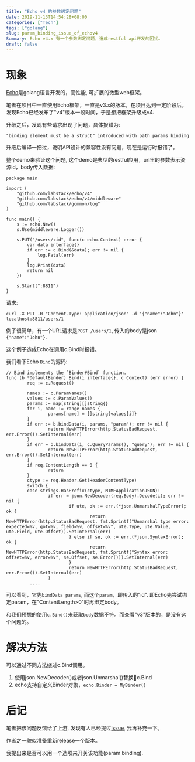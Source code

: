 ```yaml
---
title: "Echo v4 的参数绑定问题"
date: 2019-11-13T14:54:28+08:00
categories: ["Tech"]
tags: ["golang"]
slug: param_binding_issue_of_echov4
Summary: Echo v4.x 有一个参数绑定问题，造成restful api开发的困扰。
draft: false
---
```


# 现象
[Echo](https://echo.labstack.com/)是golang语言开发的，高性能, 可扩展的微型web框架。

笔者在项目中一直使用Echo框架，一直是v3.x的版本，在项目达到一定阶段后，发现Echo已经发布了"v4"版本一段时间，于是想把框架升级成v4.

升级之后，发现有些请求出现了问题，具体报错为:
```shell
"binding element must be a struct" introduced with path params binding
```

升级后编译一把过，说明API设计的兼容性没有问题，现在是运行时报错了。

整个demo来验证这个问题, 这个demo是典型的restful应用，url里的参数表示资源id，body传入数据:
``` golang
package main

import (
    "github.com/labstack/echo/v4"
    "github.com/labstack/echo/v4/middleware"
    "github.com/labstack/gommon/log"
)

func main() {
    s := echo.New()
    s.Use(middleware.Logger())

    s.PUT("/users/:id", func(c echo.Context) error {
        var data interface{}
        if err := c.Bind(&data); err != nil {
            log.Fatal(err)
        }
        log.Print(data)
        return nil
    })

    s.Start(":8811")
}
```

请求:
```shell
curl -X PUT -H "Content-Type: application/json" -d '{"name":"John"}' localhost:8811/users/1
```

例子很简单，有一个URL请求是`POST /users/1`, 传入的body是json `{"name":"John"}`.

这个例子造成Echo在调用c.Bind时报错。

我们看下Echo `Bind`的源码:
```golang
// Bind implements the `Binder#Bind` function.
func (b *DefaultBinder) Bind(i interface{}, c Context) (err error) {
        req := c.Request()

        names := c.ParamNames()
        values := c.ParamValues()
        params := map[string][]string{}
        for i, name := range names {
                params[name] = []string{values[i]}
        }
        if err := b.bindData(i, params, "param"); err != nil {
                return NewHTTPError(http.StatusBadRequest, err.Error()).SetInternal(err)
        }
        if err = b.bindData(i, c.QueryParams(), "query"); err != nil {
                return NewHTTPError(http.StatusBadRequest, err.Error()).SetInternal(err)
        }
        if req.ContentLength == 0 {
                return
        }
        ctype := req.Header.Get(HeaderContentType)
        switch {
        case strings.HasPrefix(ctype, MIMEApplicationJSON):
                if err = json.NewDecoder(req.Body).Decode(i); err != nil {
                        if ute, ok := err.(*json.UnmarshalTypeError); ok {
                                return NewHTTPError(http.StatusBadRequest, fmt.Sprintf("Unmarshal type error: expected=%v, got=%v, field=%v, offset=%v", ute.Type, ute.Value, ute.Field, ute.Offset)).SetInternal(err)
                        } else if se, ok := err.(*json.SyntaxError); ok {
                                return NewHTTPError(http.StatusBadRequest, fmt.Sprintf("Syntax error: offset=%v, error=%v", se.Offset, se.Error())).SetInternal(err)
                        }
                        return NewHTTPError(http.StatusBadRequest, err.Error()).SetInternal(err)
                }    
         ....                     
```

可以看到，它先`bindData params`, 而这个`param`，即传入的"id". 即Echo先尝试绑定param，在"ContentLength>0"时再绑定body。

和我们预想的使用`c.Bind()`来获取`body`数据不符。而查看"v3"版本的，是没有这个问题的。

# 解决方法
可以通过不同方法绕过c.Bind调用。

1. 使用json.NewDecoder()或者json.Unmarshal()替换c.Bind
2. echo支持自定义Binder对象，`echo.Binder = MyBinder()`

# 后记
笔者把该问题反馈给了上游, 发现有人已经提过[issue](https://github.com/labstack/echo/issues/1356), 我再补充一下。

作者之一貌似准备重新release一个版本。

我提出来是否可以用一个选项来开关该功能(param binding).